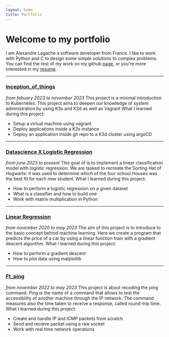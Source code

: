 ```yaml
---
layout: home
title: Portfolio
---
```

# Welcome to my portfolio
I am Alexandre Lagache a software developer from France.
I like to work with Python and C to design some simple solutions to complex problems.
You can find the rest of my work on my github [page](https://github.com/lagachea), or you're more interested in my [resume](https://github.com/lagachea/lagachea.github.io/CV).

---
### [Inception_of_things](https://github.com/plagache/inception_of_things)
_from febuary 2023 to november 2023_
This project is a minimal introduction to Kubernetes.
This project aims to deepen our knowledge of system administration by using K3s and K3d as well as Vagrant
What I learned during this project:
- Setup a virtual machine using vagrant
- Deploy applications inside a K3s instance
- Deploy an application inside git repo to a K3d cluster using argoCD
---
### [Datascience X Logistic Regression](https://github.com/plagache/DSLR)
_from june 2023 to present_
This goal of is to implement a linear classification model with logistic regression.
We are tasked to recreate the Sorting Hat of Hogwarts: it was used to determine which of the four school Houses was the best fit for each new student.
What I learned during this project:
- How to perform a logistic regression on a given dataset
- What is a classifier and how to build one
- Work with matrix multiplication in Python
---
### [Linear Regression](https://github.com/lagachea/linear-regression)
_from november 2020 to may 2023_
The aim of this project is to introduce to the basic concept behind machine learning.
Here we create a program that predicts the price of a car by using a linear function train with a gradient descent algorithm.
What I learned during this project:
- How to perform a gradient descent
- How to plot data using matplotlib
---
### [Ft_ping](https://github.com/lagachea/ft_ping)
_from november 2022 to may 2023_
This project is about recoding the ping command.
Ping is the name of a command that allows to test the accessibility of another machine through the IP network. The command measures also the time taken to receive a response, called round-trip time.
What I learned during this project:
- Create and handle IP and ICMP packets from scratch
- Send and recieve packet using a raw socket
- Work with real time network operations
